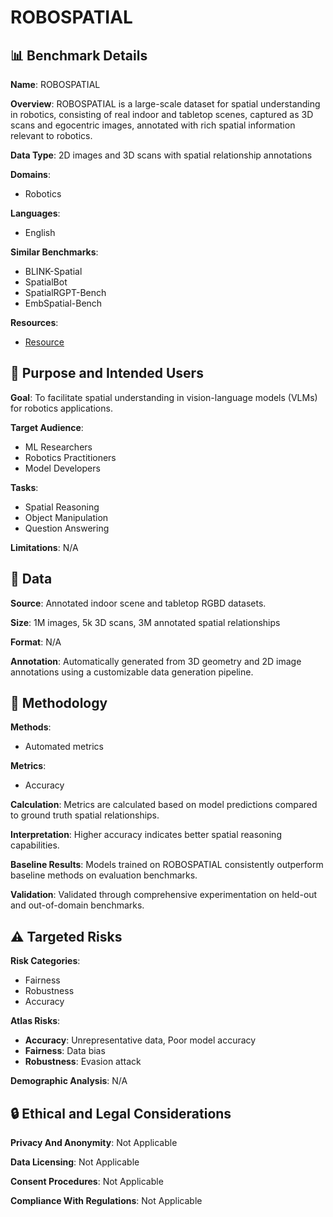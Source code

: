 # ROBOSPATIAL

## 📊 Benchmark Details

**Name**: ROBOSPATIAL

**Overview**: ROBOSPATIAL is a large-scale dataset for spatial understanding in robotics, consisting of real indoor and tabletop scenes, captured as 3D scans and egocentric images, annotated with rich spatial information relevant to robotics.

**Data Type**: 2D images and 3D scans with spatial relationship annotations

**Domains**:
- Robotics

**Languages**:
- English

**Similar Benchmarks**:
- BLINK-Spatial
- SpatialBot
- SpatialRGPT-Bench
- EmbSpatial-Bench

**Resources**:
- [Resource](https://chanh.ee/RoboSpatial/)

## 🎯 Purpose and Intended Users

**Goal**: To facilitate spatial understanding in vision-language models (VLMs) for robotics applications.

**Target Audience**:
- ML Researchers
- Robotics Practitioners
- Model Developers

**Tasks**:
- Spatial Reasoning
- Object Manipulation
- Question Answering

**Limitations**: N/A

## 💾 Data

**Source**: Annotated indoor scene and tabletop RGBD datasets.

**Size**: 1M images, 5k 3D scans, 3M annotated spatial relationships

**Format**: N/A

**Annotation**: Automatically generated from 3D geometry and 2D image annotations using a customizable data generation pipeline.

## 🔬 Methodology

**Methods**:
- Automated metrics

**Metrics**:
- Accuracy

**Calculation**: Metrics are calculated based on model predictions compared to ground truth spatial relationships.

**Interpretation**: Higher accuracy indicates better spatial reasoning capabilities.

**Baseline Results**: Models trained on ROBOSPATIAL consistently outperform baseline methods on evaluation benchmarks.

**Validation**: Validated through comprehensive experimentation on held-out and out-of-domain benchmarks.

## ⚠️ Targeted Risks

**Risk Categories**:
- Fairness
- Robustness
- Accuracy

**Atlas Risks**:
- **Accuracy**: Unrepresentative data, Poor model accuracy
- **Fairness**: Data bias
- **Robustness**: Evasion attack

**Demographic Analysis**: N/A

## 🔒 Ethical and Legal Considerations

**Privacy And Anonymity**: Not Applicable

**Data Licensing**: Not Applicable

**Consent Procedures**: Not Applicable

**Compliance With Regulations**: Not Applicable
